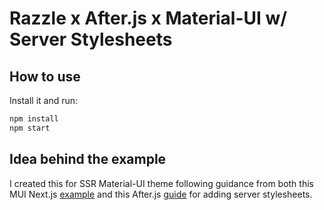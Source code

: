 # Razzle x After.js x Material-UI w/ Server Stylesheets

## How to use

Install it and run:

```bash
npm install
npm start
```

## Idea behind the example

I created this for SSR Material-UI theme following guidance from both this MUI Next.js [example](https://github.com/mui-org/material-ui/blob/master/examples/nextjs/pages/_document.js) and this After.js [guide](https://github.com/jaredpalmer/after.js#custom-document) for adding server stylesheets.
